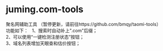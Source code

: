 # juming.com-tools
聚名网辅助工具 （暂停更新，请前往https://github.com/bmqy/taomi-tools）  
功能如下：  
1、搜索时自动补上".com"后缀；  
2、可以使用“一键检测注册状态”按钮；  
3、域名列表增加天眼查和估价按钮；
